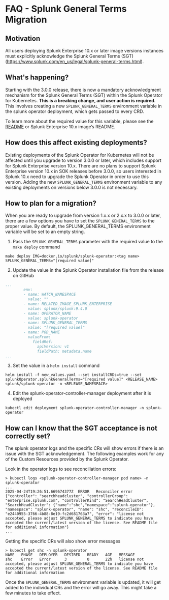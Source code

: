 # FAQ - Splunk General Terms Migration


## Motivation

All users deploying Splunk Enterprise 10.x or later image versions instances must explicitly acknowledge the Splunk General Terms (SGT)(https://www.splunk.com/en_us/legal/splunk-general-terms.html).

## What's happening?

Starting with the 3.0.0 release, there is now a mandatory acknowledgment mechanism for the Splunk General Terms (SGT) within the Splunk Operator for Kubernetes. **This is a breaking change, and user action is required.** This involves creating a new `SPLUNK_GENERAL_TERMS` environment variable in the splunk operator deployment, which gets passed to every CRD.

To learn more about the required value for this variable, please see the [README](../README.md) or Splunk Enterprise 10.x image’s README.

## How does this affect existing deployments?

Existing deployments of the Splunk Operator for Kubernetes will not be affected until you upgrade to version 3.0.0 or later, which includes support for Splunk Enterprise version 10.x. There are no plans to support Splunk Enterprise version 10.x in SOK releases before 3.0.0, so users interested in Splunk 10.x need to upgrade the Splunk Operator in order to use this version. Adding the new `SPLUNK_GENERAL_TERMS` environment variable to any existing deployments on versions below 3.0.0 is not necessary.

## How to plan for a migration?

When you are ready to upgrade from version 1.x.x or 2.x.x to 3.0.0 or later, there are a few options you have to set the `SPLUNK_GENERAL_TERMS` to the proper value. By default, the SPLUNK_GENERAL_TERMS environment variable will be set to an empty string.
1. Pass the `SPLUNK_GENERAL_TERMS` parameter with the required value to the `make deploy` command
```
make deploy IMG=docker.io/splunk/splunk-operator:<tag name> SPLUNK_GENERAL_TERMS="[required value]"
```
2. Update the value in the Splunk Operator installation file from the release on GitHub
```yaml
...
        env:
        - name: WATCH_NAMESPACE
          value: ""
        - name: RELATED_IMAGE_SPLUNK_ENTERPRISE
          value: splunk/splunk:9.4.0
        - name: OPERATOR_NAME
          value: splunk-operator
        - name: SPLUNK_GENERAL_TERMS
          value: "[required value]"
        - name: POD_NAME
          valueFrom:
            fieldRef:
              apiVersion: v1
              fieldPath: metadata.name
...
```
3. Set the value in a `helm install` command
```
helm install -f new_values.yaml --set installCRDs=true --set splunkOperator.splunkGeneralTerms="[required value]" <RELEASE_NAME> splunk/splunk-operator -n <RELEASE_NAMESPACE>
```
4. Edit the splunk-operator-controller-manager deployment after it is deployed
```
kubectl edit deployment splunk-operator-controller-manager -n splunk-operator
```

## How can I know that the SGT acceptance is not correctly set?

The splunk operator logs and the specific CRs will show errors if there is an issue with the SGT acknowledgement. The following examples work for any of the Custom Resources provided by the Splunk Operator.

Look in the operator logs to see reconciliation errors:
```
> kubectl logs <splunk-operator-controller-manager pod name> -n splunk-operator
...
2025-04-24T19:26:51.669674377Z	ERROR	Reconciler error	{"controller": "searchheadcluster", "controllerGroup": "enterprise.splunk.com", "controllerKind": "SearchHeadCluster", "SearchHeadCluster": {"name":"shc","namespace":"splunk-operator"}, "namespace": "splunk-operator", "name": "shc", "reconcileID": "e2440955-3766-4b88-8e19-fc2d681763a7", "error": "license not accepted, please adjust SPLUNK_GENERAL_TERMS to indicate you have accepted the current/latest version of the license. See README file for additional information"}
...
```

Getting the specific CRs will also show error messages
```
> kubectl get shc -n splunk-operator
NAME   PHASE   DEPLOYER   DESIRED   READY   AGE   MESSAGE
shc    Error   Error      3         0       22h   license not accepted, please adjust SPLUNK_GENERAL_TERMS to indicate you have accepted the current/latest version of the license. See README file for additional information
```

Once the `SPLUNK_GENERAL_TERMS` environment variable is updated, it will get added to the individual CRs and the error will go away. This might take a few minutes to take effect.